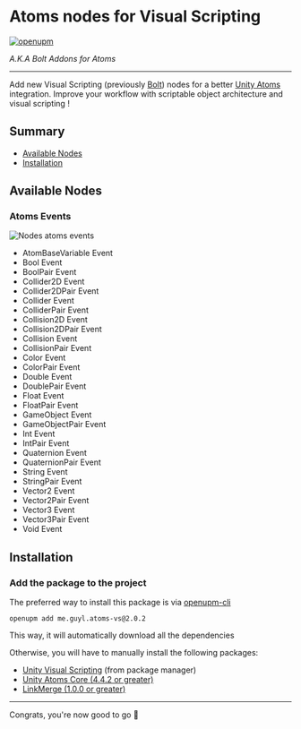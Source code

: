 Atoms nodes for Visual Scripting 
================================

[![openupm](https://img.shields.io/npm/v/me.guyl.atoms-vs?label=openupm&registry_uri=https://package.openupm.com)](https://openupm.com/packages/me.guyl.atoms-vs/)

*A.K.A Bolt Addons for Atoms*

----------------------------------------------------------------------------------------

Add new Visual Scripting (previously [Bolt](https://assetstore.unity.com/packages/tools/visual-scripting/bolt-163802))
nodes for a better [Unity Atoms](https://github.com/AdamRamberg/unity-atoms) integration.
Improve your workflow with scriptable object architecture and visual scripting !

## Summary

* [Available Nodes](https://github.com/bguyl/unity-atoms-vs#available-nodes)
* [Installation](https://github.com/bguyl/unity-atoms-vs#installation)
    

## Available Nodes

### Atoms Events

![Nodes atoms events](Documentation~/nodes-atoms-events.jpg)

- AtomBaseVariable Event
- Bool Event
- BoolPair Event 
- Collider2D Event
- Collider2DPair Event
- Collider Event 
- ColliderPair Event
- Collision2D Event
- Collision2DPair Event
- Collision Event
- CollisionPair Event
- Color Event
- ColorPair Event
- Double Event
- DoublePair Event
- Float Event
- FloatPair Event
- GameObject Event
- GameObjectPair Event
- Int Event
- IntPair Event
- Quaternion Event
- QuaternionPair Event
- String Event
- StringPair Event
- Vector2 Event
- Vector2Pair Event
- Vector3 Event
- Vector3Pair Event
- Void Event

## Installation

### Add the package to the project

The preferred way to install this package is via [openupm-cli](https://github.com/openupm/openupm-cli)

````
openupm add me.guyl.atoms-vs@2.0.2
````

This way, it will automatically download all the dependencies

Otherwise, you will have to manually install the following packages:

- [Unity Visual Scripting](https://docs.unity3d.com/Packages/com.unity.visualscripting@1.7) (from package manager)
- [Unity Atoms Core (4.4.2 or greater)](https://github.com/unity-atoms/unity-atoms)
- [LinkMerge (1.0.0 or greater)](https://github.com/RealityStop/Unity.CustomPackage.LinkMerge)


----------------------------------------------------------------------------------------

Congrats, you're now good to go 🎉
